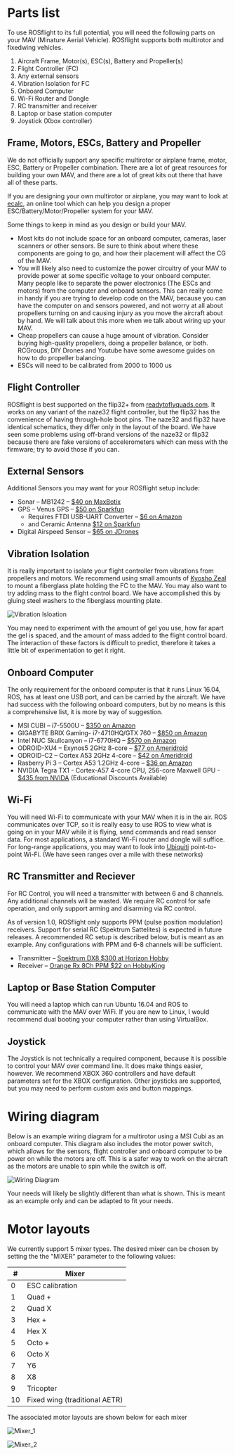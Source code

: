 # Parts list

To use ROSflight to its full potential, you will need the following parts on your MAV (Minature Aerial Vehicle).  ROSflight supports both multirotor and fixedwing vehicles.

1. Aircraft Frame, Motor(s), ESC(s), Battery and Propeller(s)
2. Flight Controller (FC)
3. Any external sensors
4. Vibration Isolation for FC
5. Onboard Computer
6. Wi-Fi Router and Dongle
7. RC transmitter and receiver
8. Laptop or base station computer
9. Joystick (Xbox controller)

## Frame, Motors, ESCs, Battery and Propeller

We do not officially support any specific multirotor or airplane frame, motor, ESC, Battery or Propeller combination.  There are a lot of great resources for building your own MAV, and there are a lot of great kits out there that have all of these parts.

If you are designing your own multirotor or airplane, you may want to look at [ecalc](https://www.ecalc.ch/), an online tool which can help you design a proper ESC/Battery/Motor/Propeller system for your MAV.

Some things to keep in mind as you design or build your MAV.

* Most kits do not include space for an onboard computer, cameras, laser scanners or other sensors.  Be sure to think about where these components are going to go, and how their placement will affect the CG of the MAV.
* You will likely also need to customize the power circuitry of your MAV to provide power at some specific voltage to your onboard computer.  Many people like to separate the power electronics (The ESCs and motors) from the computer and onboard sensors.  This can really come in handy if you are trying to develop code on the MAV, because you can have the computer on and sensors powered, and not worry at all about propellers turning on and causing injury as you move the aircraft about by hand.  We will talk about this more when we talk about wiring up your MAV.
* Cheap propellers can cause a huge amount of vibration.  Consider buying high-quality propellers, doing a propeller balance, or both.  RCGroups, DIY Drones and Youtube have some awesome guides on how to do propeller balancing.
* ESCs will need to be calibrated from 2000 to 1000 us


## Flight Controller

ROSflight is best supported on the flip32+ from [readytoflyquads.com](http://www.readytoflyquads.com/the-flip32-187).  It works on any variant of the naze32 flight controller, but the flip32 has the convenience of having through-hole boot pins.  The naze32 and flip32 have identical schematics, they differ only in the layout of the board. We have seen some problems using off-brand versions of the naze32 or flip32 because there are fake versions of accelerometers which can mess with the firmware; try to avoid those if you can.

## External Sensors

Additional Sensors you may want for your ROSflight setup include:

* Sonar – MB1242 – [$40 on MaxBotix](http://www.maxbotix.com/Ultrasonic_Sensors/MB1242.htm)
* GPS – Venus GPS – [$50 on Sparkfun](https://www.sparkfun.com/products/11058)
    - Requires FTDI USB-UART Converter – [$6 on Amazon](https://www.amazon.com/Blue3D-Ft232rl-Serial-Adapter-Arduino/dp/B012YUANZK/ref=sr_1_9?ie=UTF8&qid=1490068223&sr=8-9&keywords=FTDI+USB+converter)
    - and Ceramic Antenna [$12 on Sparkfun](https://www.sparkfun.com/products/177)
* Digital Airspeed Sensor – [$65 on JDrones](http://store.jdrones.com/digital_airspeed_sensor_p/senair02kit.html)


## Vibration Isolation

It is really important to isolate your flight controller from vibrations from propellers and motors.  We recommend using small amounts of [Kyosho Zeal](https://www.amazon.com/Kyosho-Z8006-Vibration-Absorption-Sheet/dp/B002U2GS2K/ref=sr_1_1?ie=UTF8&qid=1490068378&sr=8-1&keywords=kyosho+zeal) to mount a fiberglass plate holding the FC to the MAV.  You may also want to try adding mass to the flight control board.  We have accomplished this by gluing steel washers to the fiberglass mounting plate.

![Vibration Isloation](images/vibration_isolation.png)  

You may need to experiment with the amount of gel you use, how far apart the gel is spaced, and the amount of mass added to the flight control board.  The interaction of these factors is difficult to predict, therefore it takes a little bit of experimentation to get it right.

## Onboard Computer

The only requirement for the onboard computer is that it runs Linux 16.04, ROS, has at least one USB port, and can be carried by the aircraft.  We have had success with the following onboard computers, but by no means is this a comprehensive list, it is more by way of suggestion.

* MSI CUBI – i7-5500U – [$350 on Amazon](https://www.amazon.com/MSI-Intel-Support-Barebones-Cubi-028BUS/dp/B011Q6BBMW/ref=sr_1_6?s=electronics&ie=UTF8&qid=1490068829&sr=1-6&keywords=i7+NUC)
* GIGABYTE BRIX Gaming- i7-4710HQ/GTX 760 – [$850 on Amazon](https://www.amazon.com/dp/B00OJZVGFU/ref=cm_sw_su_dp)
* Intel NUC Skullcanyon – i7-6770HQ – [$570 on Amazon](https://www.amazon.com/dp/B01DJ9XS52/ref=cm_sw_su_dp)
* ODROID-XU4 – Exynos5 2GHz 8-core – [$77 on Ameridroid](http://ameridroid.com/products/odroid-xu4)
* ODROID-C2 – Cortex A53 2GHz 4-core – [$42 on Ameridroid](http://ameridroid.com/products/odroid-c2)
* Rasberry Pi 3 – Cortex A53 1.2GHz 4-core – [$36 on Amazon](https://www.amazon.com/dp/B01CD5VC92/ref=cm_sw_su_dp)
* NVIDIA Tegra TX1 - Cortex-A57 4-core CPU, 256-core Maxwell GPU - [$435 from NVIDA](http://www.nvidia.com/object/embedded-systems-dev-kits-modules.html) (Educational Discounts Available)

## Wi-Fi

You will need Wi-Fi to communicate with your MAV when it is in the air.  ROS communicates over TCP, so it is really easy to use ROS to view what is going on in your MAV while it is flying, send commands and read sensor data.  For most applications, a standard Wi-Fi router and dongle will suffice.  For long-range applications, you may want to look into [Ubiquiti](https://www.ubnt.com/) point-to-point Wi-Fi.  (We have seen ranges over a mile with these networks)

## RC Transmitter and Reciever

For RC Control, you will need a transmitter with between 6 and 8 channels.  Any additional channels will be wasted.  We require RC control for safe operation, and only support arming and disarming via RC control.

As of version 1.0, ROSflight only supports PPM (pulse position modulation) receivers. Support for serial RC (Spektrum Sattelites) is expected in future releases. A recommended RC setup is described below, but is meant as an example. Any configurations with PPM and 6-8 channels will be sufficient.

* Transmitter – [Spektrum DX8 $300 at Horizon Hobby](http://www.horizonhobby.com/dx8-transmitter-only-mode-2-spmr8000)
* Receiver – [Orange Rx 8Ch PPM $22 on HobbyKing](https://hobbyking.com/en_us/orangerx-r820x-v2-6ch-2-4ghz-dsm2-dsmx-comp-full-range-rx-w-sat-div-ant-f-safe-cppm.html/?___store=en_us)


## Laptop or Base Station Computer

You will need a laptop which can run Ubuntu 16.04 and ROS to communicate with the MAV over WiFi.  If you are new to Linux, I would recommend dual booting your computer rather than using VirtualBox.

## Joystick

The Joystick is not technically a required component, because it is possible to control your MAV over command line. It does make things easier, however.  We recommend XBOX 360 controllers and have default parameters set for the XBOX configuration.  Other joysticks are supported, but you may need to perform custom axis and button mappings.

# Wiring diagram

Below is an example wiring diagram for a multirotor using a MSI Cubi as an onboard computer.  This diagram also includes the motor power switch, which allows for the sensors, flight controller and onboard computer to be power on while the motors are off.  This is a safer way to work on the aircraft as the motors are unable to spin while the switch is off.

![Wiring Diagram](images/Wiring_Diagram.png)

Your needs will likely be slightly different than what is shown.  This is meant as an example only and can be adapted to fit your needs.

# Motor layouts

We currently support 5 mixer types.  The desired mixer can be chosen by setting the the "MIXER" parameter to the following values:

| # | Mixer |
|---|---------|
| 0 | ESC calibration |
| 1 | Quad + |
| 2 | Quad X |
| 3 | Hex + |
| 4 | Hex X |
| 5 | Octo + |
| 6 | Octo X |
| 7 | Y6 |
| 8 | X8 |
| 9 | Tricopter |
| 10 | Fixed wing (traditional AETR) |

The associated motor layouts are shown below for each mixer

![Mixer_1](images/mixers_1.png)

![Mixer_2](images/mixers_2.png)
